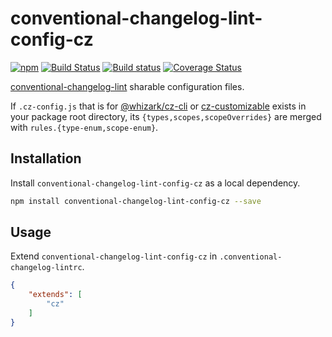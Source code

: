 # conventional-changelog-lint-config-cz

[![npm][npm-image]][npm-url]
[![Build Status][travis-image]][travis-url]
[![Build status][appveyor-image]][appveyor-url]
[![Coverage Status][coveralls-image]][coveralls-url]

[conventional-changelog-lint][] sharable configuration files.

If `.cz-config.js` that is for [@whizark/cz-cli][] or
[cz-customizable][] exists in your package root directory, its
`{types,scopes,scopeOverrides}` are merged with
`rules.{type-enum,scope-enum}`.

## Installation

Install `conventional-changelog-lint-config-cz` as a local dependency.

```sh
npm install conventional-changelog-lint-config-cz --save
```

## Usage

Extend `conventional-changelog-lint-config-cz` in
`.conventional-changelog-lintrc`.

```json
{
    "extends": [
        "cz"
    ]
}
```

[conventional-changelog-lint]: https://github.com/marionebl/conventional-changelog-lint
[@whizark/cz-cli]: https://github.com/whizark/cz-cli
[cz-customizable]: https://github.com/leonardoanalista/cz-customizable

[npm-image]: https://img.shields.io/npm/v/conventional-changelog-lint-config-cz.svg
[npm-url]: https://www.npmjs.com/conventional-changelog-lint-config-cz

[coveralls-image]: https://coveralls.io/repos/whizark/conventional-changelog-lint-config-cz/badge.svg?branch=master&service=github
[coveralls-url]: https://coveralls.io/github/whizark/conventional-changelog-lint-config-cz?branch=master

[travis-image]: https://travis-ci.org/whizark/conventional-changelog-lint-config-cz.svg?branch=master
[travis-url]: https://travis-ci.org/whizark/conventional-changelog-lint-config-cz

[appveyor-image]: https://ci.appveyor.com/api/projects/status/github/whizark/conventional-changelog-lint-config-cz?branch=master&svg=true
[appveyor-url]: https://ci.appveyor.com/project/whizark/conventional-changelog-lint-config-cz/branch/master
